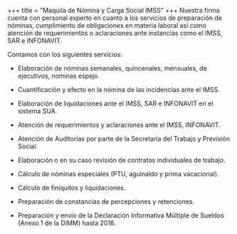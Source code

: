 +++
title = "Maquila de Nómina y Carga Social IMSS"
+++
Nuestra firma cuenta con personal experto en cuanto a los servicios de preparación de
nóminas, cumplimiento de obligaciones en materia laboral así como atención de
requerimientos o aclaraciones ante instancias como el IMSS, SAR e INFONAVIT.


Contamos con los siguientes servicios:


* Elaboración de nóminas semanales, quincenales, mensuales, de ejecutivos, nominas
espejo.


* Cuantificación y efecto en la nómina de las incidencias ante el IMSS.


* Elaboración de liquidaciones ante el IMSS, SAR e INFONAVIT en el sistema SUA.


* Atención de requerimientos y aclaraciones ante el IMSS, INFONAVIT.


* Atención de Auditorías por parte de la Secretaria del Trabajo y Previsión Social.


* Elaboración o en su caso revisión de contratos individuales de trabajo.

* Cálculo de nóminas especiales (PTU, aguinaldo y prima vacacional).


* Cálculo de finiquitos y liquidaciones.


* Preparación de constancias de percepciones y retenciones.


* Preparación y envío de la Declaración Informativa Múltiple de Sueldos (Anexo 1 de la
DIMM) hasta 2016.